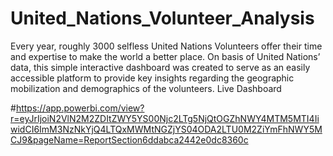 # United_Nations_Volunteer_Analysis

Every year, roughly 3000 selfless United Nations Volunteers offer their time and expertise to make 
the world a better place.
On basis of United Nations’ data, this simple interactive dashboard was created to serve as an 
easily accessible platform to provide key insights regarding the geographic mobilization and 
demographics of the volunteers.
Live Dashboard

#https://app.powerbi.com/view?r=eyJrIjoiN2VlN2M2ZDItZWY5YS00Njc2LTg5NjQtOGZhNWY4MTM5MTI4IiwidCI6ImM3NzNkYjQ4LTQxMWMtNGZjYS04ODA2LTU0M2ZiYmFhNWY5MCJ9&pageName=ReportSection6ddabca2442e0dc8360c
